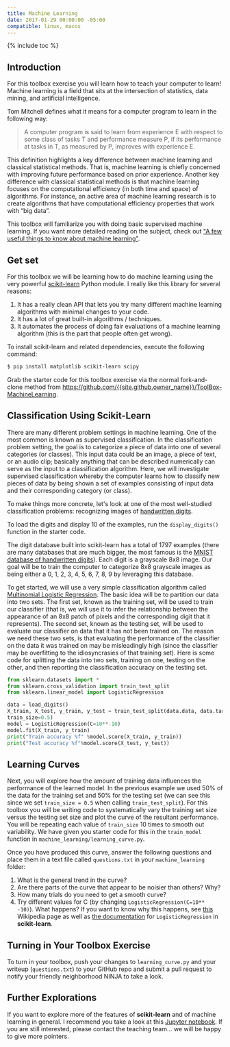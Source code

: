```yaml
---
title: Machine Learning
date: 2017-01-29 00:00:00 -05:00
compatible: linux, macos
---
```


{% include toc %}

## Introduction

For this toolbox exercise you will learn how to teach your computer to learn!
Machine learning is a field that sits at the intersection of statistics, data
mining, and artificial intelligence.

Tom Mitchell defines what it means for a
computer program to learn in the following way:

> A computer program is said to
learn from experience E with respect to some class of tasks T and performance
measure P, if its performance at tasks in T, as measured by P, improves with
experience E.

This definition highlights a key difference between machine learning and
classical statistical methods. That is, machine learning is chiefly concerned
with improving future performance based on prior experience. Another key
difference with classical statistical methods is that machine learning focuses
on the computational efficiency (in both time and space) of algorithms. For
instance, an active area of machine learning research is to create algorithms
that have computational efficiency properties that work with “big data”.

This toolbox will familiarize you with doing basic supervised machine
learning. If you want more detailed reading on the subject, check out ["A few
useful things to know about machine
learning"](http://homes.cs.washington.edu/%7Epedrod/papers/cacm12.pdf).

## Get set

For this toolbox we will be learning how to do machine learning using the very
powerful [scikit-learn](http://scikit-learn.org/stable/) Python module. I
really like this library for several reasons:

1. It has a really clean API that lets you try many different machine learning algorithms with minimal changes to your code.
2. It has a lot of great built-in algorithms / techniques.
3. It automates the process of doing fair evaluations of a machine learning algorithm (this is the part that people often get wrong).

To install scikit-learn and related dependencies, execute the following
command:

```bash
$ pip install matplotlib scikit-learn scipy
```

Grab the starter code for this toolbox exercise via the normal fork-and-clone
method from <https://github.com/{{site.github.owner_name}}/ToolBox-MachineLearning>.

## Classification Using Scikit-Learn

There are many different problem settings in machine learning. One of the most
common is known as supervised classification. In the classification problem
setting, the goal is to categorize a piece of data into one of several
categories (or classes). This input data could be an image, a piece of text,
or an audio clip; basically anything that can be described numerically can
serve as the input to a classification algorithm. Here, we will investigate
supervised classification whereby the computer learns how to classify new
pieces of data by being shown a set of examples consisting of input data and
their corresponding category (or class).

To make things more concrete, let's look at one of the most well-studied
classification problems: recognizing images of [handwritten
digits](http://en.wikipedia.org/wiki/MNIST_database).

To load the digits and display 10 of the examples, run the `display_digits()`
function in the starter code.

The digit database built into scikit-learn has a total of 1797 examples (there
are many databases that are much bigger, the most famous is the [MNIST
database of handwritten digits](http://en.wikipedia.org/wiki/MNIST_database)).
Each digit is a grayscale 8x8 image. Our goal will be to train the computer to
categorize 8x8 grayscale images as being either a 0, 1, 2, 3, 4, 5, 6, 7, 8, 9
by leveraging this database.

To get started, we will use a very simple classification algorithm called[
Multinomial Logistic
Regression](http://en.wikipedia.org/wiki/Multinomial_logistic_regression).
The basic idea will be to partition our data into two sets. The first set,
known as the training set, will be used to train our classifier (that is, we
will use it to infer the relationship between the appearance of an 8x8 patch
of pixels and the corresponding digit that it represents). The second set,
known as the testing set, will be used to evaluate our classifier on data that
it has not been trained on. The reason we need these two sets, is that
evaluating the performance of the classifier on the data it was trained on may
be misleadingly high (since the classifier may be overfitting to the
idiosyncrasies of that training set). Here is some code for splitting the data
into two sets, training on one, testing on the other, and then reporting the
classification accuracy on the testing set.

```python
from sklearn.datasets import *
from sklearn.cross_validation import train_test_split
from sklearn.linear_model import LogisticRegression

data = load_digits()
X_train, X_test, y_train, y_test = train_test_split(data.data, data.target,
train_size=0.5)
model = LogisticRegression(C=10**-10)
model.fit(X_train, y_train)
print("Train accuracy %f" %model.score(X_train, y_train))
print("Test accuracy %f"%model.score(X_test, y_test))
```

## Learning Curves

Next, you will explore how the amount of training data influences the
performance of the learned model. In the previous example we used 50% of the
data for the training set and 50% for the testing set (we can see this since
we set `train_size = 0.5` when calling `train_test_split`). For this toolbox
you will be writing code to systematically vary the training set size versus
the testing set size and plot the curve of the resultant performance. You will
be repeating each value of `train_size` 10 times to smooth out variability. We
have given you starter code for this in the `train_model` function in
`machine_learning/learning_curve.py`.

Once you have produced this curve, answer the following questions and place
them in a text file called `questions.txt` in your `machine_learning` folder:

1. What is the general trend in the curve?
2. Are there parts of the curve that appear to be noisier than others? Why?
3. How many trials do you need to get a smooth curve?
4. Try different values for C (by changing `LogisticRegression(C=10** -10)`). What happens? If you want to know why this happens, see [this](http://en.wikipedia.org/wiki/Tikhonov_regularization) Wikipedia page as well as [the documentation](http://scikit-learn.org/stable/modules/generated/sklearn.linear_model.LogisticRegression.html) for `LogisticRegression` in **scikit-learn**.

## Turning in Your Toolbox Exercise

To turn in your toolbox, push your changes to `learning_curve.py` and your
writeup (`questions.txt`) to your GitHub repo and submit a pull request to
notify your friendly neighborhood NINJA to take a look.

## Further Explorations

If you want to explore more of the features of **scikit-learn** and of machine
learning in general. I recommend you take a look at this [Jupyter
notebook](https://github.com/paulruvolo/DataScienceMaterials/tree/master/machine_learning_lecture_2).
If you are still interested, please contact the teaching team... we will be
happy to give more pointers.
